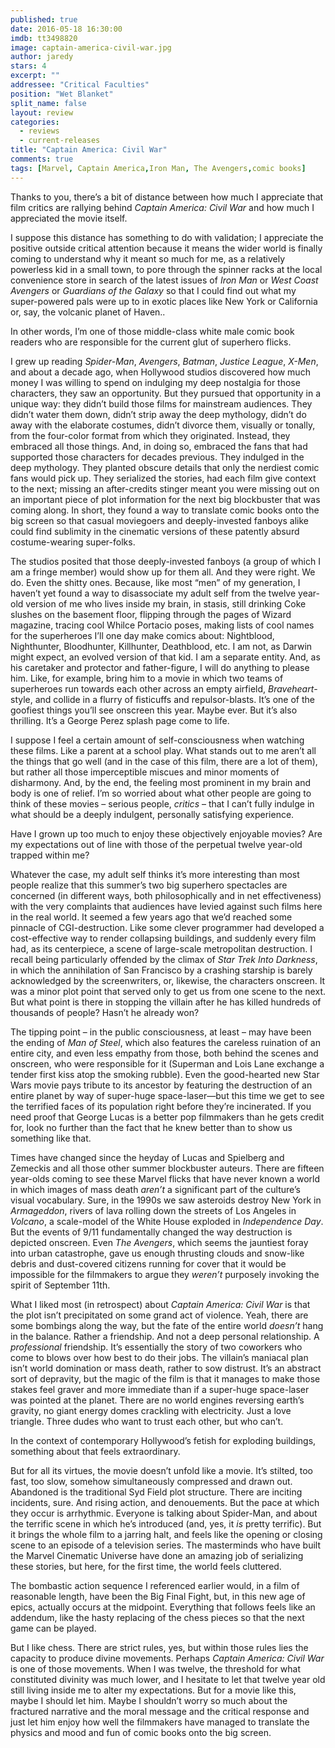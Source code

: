 ```yaml
---
published: true
date: 2016-05-18 16:30:00
imdb: tt3498820
image: captain-america-civil-war.jpg
author: jaredy
stars: 4
excerpt: ""
addressee: "Critical Faculties"
position: "Wet Blanket"
split_name: false
layout: review
categories: 
  - reviews
  - current-releases
title: "Captain America: Civil War"
comments: true
tags: [Marvel, Captain America,Iron Man, The Avengers,comic books]
---
```

Thanks to you, there’s a bit of distance between how much I appreciate that film critics are rallying behind _Captain America: Civil War_ and how much I appreciated the movie itself. 

I suppose this distance has something to do with validation; I appreciate the positive outside critical attention because it means the wider world is finally coming to understand why it meant so much for me, as a relatively powerless kid in a small town, to pore through the spinner racks at the local convenience store in search of the latest issues of _Iron Man_ or _West Coast Avengers_ or _Guardians of the Galaxy_ so that I could find out what my super-powered pals were up to in exotic places like New York or California or, say, the volcanic planet of Haven..  

In other words, I’m one of those middle-class white male comic book readers who are responsible for the current glut of superhero flicks.

I grew up reading _Spider-Man_, _Avengers_, _Batman_, _Justice League_, _X-Men_, and about a decade ago, when Hollywood studios discovered how much money I was willing to spend on indulging my deep nostalgia for those characters, they saw an opportunity. But they pursued that opportunity in a unique way: they didn’t build those films for mainstream audiences. They didn’t water them down, didn’t strip away the deep mythology, didn’t do away with the elaborate costumes, didn’t divorce them, visually or tonally, from the four-color format from which they originated. Instead, they embraced all those things. And, in doing so, embraced the fans that had supported those characters for decades previous. They indulged in the deep mythology. They planted obscure details that only the nerdiest comic fans would pick up. They serialized the stories, had each film give context to the next; missing an after-credits stinger meant you were missing out on an important piece of plot information for the next big blockbuster that was coming along. In short, they found a way to translate comic books onto the big screen so that casual moviegoers and deeply-invested fanboys alike could find sublimity in the cinematic versions of these patently absurd costume-wearing super-folks. 

The studios posited that those deeply-invested fanboys (a group of which I am a fringe member) would show up for them all. And they were right. We do. Even the shitty ones. Because, like most “men” of my generation, I haven’t yet found a way to disassociate my adult self from the twelve year-old version of me who lives inside my brain, in stasis, still drinking Coke slushes on the basement floor, flipping through the pages of Wizard magazine, tracing cool Whilce Portacio poses, making lists of cool names for the superheroes I’ll one day make comics about: Nightblood, Nighthunter, Bloodhunter, Killhunter, Deathblood, etc. I am not, as Darwin might expect, an evolved version of that kid. I am a separate entity. And, as his caretaker and protector and father-figure, I will do anything to please him. Like, for example, bring him to a movie in which two teams of superheroes run towards each other across an empty airfield,  _Braveheart_-style, and collide in a flurry of fisticuffs and repulsor-blasts. It’s one of the goofiest things you’ll see onscreen this year. Maybe ever. But it’s also thrilling. It’s a George Perez splash page come to life. 

I suppose I feel a certain amount of self-consciousness when watching these films. Like a parent at a school play. What stands out to me aren’t all the things that go well (and in the case of this film, there are a lot of them), but rather all those imperceptible miscues and minor moments of disharmony. And, by the end, the feeling most prominent in my brain and body is one of relief. I’m so worried about what other people are going to think of these movies – serious people, _critics_ – that I can’t fully indulge in what should be a deeply indulgent, personally satisfying experience.  

Have I grown up too much to enjoy these objectively enjoyable movies? Are my expectations out of line with those of the perpetual twelve year-old trapped within me?

Whatever the case, my adult self thinks it’s more interesting than most people realize that this summer’s two big superhero spectacles are concerned (in different ways, both philosophically and in net effectiveness) with the very complaints that audiences have levied against such films here in the real world. It seemed a few years ago that we’d reached some pinnacle of CGI-destruction. Like some clever programmer had developed a cost-effective way to render collapsing buildings, and suddenly every film had, as its centerpiece, a scene of large-scale metropolitan destruction. I recall being particularly offended by the climax of _Star Trek_ _Into_ _Darkness_, in which the annihilation of San Francisco by a crashing starship is barely acknowledged by the screenwriters, or, likewise, the characters onscreen. It was a minor plot point that served only to get us from one scene to the next. But what point is there in stopping the villain after he has killed hundreds of thousands of people? Hasn’t he already won? 

The tipping point – in the public consciousness, at least – may have been the ending of _Man of Steel_, which also features the careless ruination of an entire city, and even less empathy from those, both behind the scenes and onscreen, who were responsible for it (Superman and Lois Lane exchange a tender first kiss atop the smoking rubble). Even the good-hearted new Star Wars movie pays tribute to its ancestor by featuring the destruction of an entire planet by way of super-huge space-laser—but this time we get to see the terrified faces of its population right before they’re incinerated. If you need proof that George Lucas is a better pop filmmakers than he gets credit for, look no further than the fact that he knew better than to show us something like that. 

Times have changed since the heyday of Lucas and Spielberg and Zemeckis and all those other summer blockbuster auteurs. There are fifteen year-olds coming to see these Marvel flicks that have never known a world in which images of mass death _aren’t_ a significant part of the culture’s visual vocabulary. Sure, in the 1990s we saw asteroids destroy New York in _Armageddon_, rivers of lava rolling down the streets of Los Angeles in _Volcano_, a scale-model of the White House exploded in _Independence Day_. But the events of 9/11 fundamentally changed the way destruction is depicted onscreen. Even _The Avengers_, which seems the jauntiest foray into urban catastrophe, gave us enough thrusting clouds and snow-like debris and dust-covered citizens running for cover that it would be impossible for the filmmakers to argue they _weren’t_ purposely invoking the spirit of September 11th. 

What I liked most (in retrospect) about _Captain America: Civil War_ is that the plot isn’t precipitated on some grand act of violence. Yeah, there are some bombings along the way, but the fate of the entire world _doesn’t_ hang in the balance. Rather a friendship. And not a deep personal relationship. A _professional_ friendship. It’s essentially the story of two coworkers who come to blows over how best to do their jobs. The villain’s maniacal plan isn’t world domination or mass death, rather to sow distrust. It’s an abstract sort of depravity, but the magic of the film is that it manages to make those stakes feel graver and more immediate than if a super-huge space-laser was pointed at the planet. There are no world engines reversing earth’s gravity, no giant energy domes crackling with electricity. Just a love triangle. Three dudes who want to trust each other, but who can’t.

In the context of contemporary Hollywood’s fetish for exploding buildings, something about that feels extraordinary.

But for all its virtues, the movie doesn’t unfold like a movie. It’s stilted, too fast, too slow, somehow simultaneously compressed and drawn out. Abandoned is the traditional Syd Field plot structure. There are inciting incidents, sure. And rising action, and denouements. But the pace at which they occur is arrhythmic. Everyone is talking about Spider-Man, and about the terrific scene in which he’s introduced (and, yes, it _is_ pretty terrific). But it brings the whole film to a jarring halt, and feels like the opening or closing scene to an episode of a television series. The masterminds who have built the Marvel Cinematic Universe have done an amazing job of serializing these stories, but here, for the first time, the world feels cluttered.  

The bombastic action sequence I referenced earlier would, in a film of reasonable length, have been the Big Final Fight, but, in this new age of epics, actually occurs at the midpoint. Everything that follows feels like an addendum, like the hasty replacing of the chess pieces so that the next game can be played. 

But I like chess. There are strict rules, yes, but within those rules lies the capacity to produce divine movements. Perhaps _Captain America: Civil War_ is one of those movements. When I was twelve, the threshold for what constituted divinity was much lower, and I hesitate to let that twelve year old still living inside me to alter my expectations. But for a movie like this, maybe I should let him. Maybe I shouldn’t worry so much about the fractured narrative and the moral message and the critical response and just let him enjoy how well the filmmakers have managed to translate the physics and mood and fun of comic books onto the big screen. 